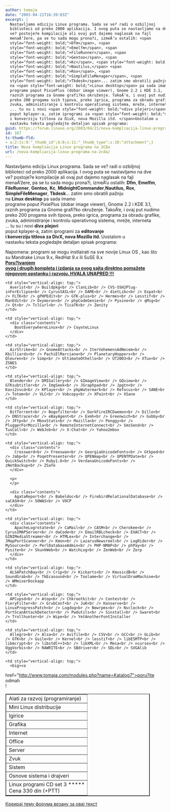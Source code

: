 ```yaml
---
author: tomaja
date: "2003-04-21T16:39:03Z"
excerpt: |
  Nastavljamo ediciju Linux programa. Sada se ve? radi o ozbiljnoj
  biblioteci od preko 2000 aplikacija. I ovog puta se nastavljamo na dve
  ve? postoje?e kompilacije ali ovaj put dajemo naglasak na fajl
  menaÄ‘žere, pa se tu sada mogu prona?i, izmeÄ‘u ostalih: <span
  style="font-weight: bold;">Dfm</span>, <span
  style="font-weight: bold;">Emelfm</span>, <span
  style="font-weight: bold;">FileRunner</span>, <span
  style="font-weight: bold;">Gentoo</span>, <span
  style="font-weight: bold;">Kc</span>, <span style="font-weight: bold;">MidnightCommander</span>,<span
  style="font-weight: bold;">Nautilus,</span> <span
  style="font-weight: bold;">Rox</span>, <span
  style="font-weight: bold;">SimpleFileMenager</span>, <span
  style="font-weight: bold;">Tkdesk</span>... zatim smo obratili pažnju
  na <span style="font-weight: bold;">Linux desktop</span> pa sada imamo
  programe poput PixiePlus (dobar image viewer), Gnome 2.2 i KDE 3.1,
  raznih programa za Gnome grafi?ko okruženje. TakoÄ‘e, i ovaj put nudimo
  preko 200 progama svih tipova, preko igrica, programa za obradu grafike,
  zvuka, administiranje i kontrolu operativnog sistema, mreže, interneta
  ... tu su i novi <span style="font-weight: bold;">divx plejeri</span>
  poput kplayer-a, zatim iprogrami za <span style="font-weight: bold;">editovanje
  i konverziju titlova za DivX, nova Mozilla itd. </span>Uostalom u
  nastavku teksta pogledajte detaljan spisak programa:
guid: https://forum.linuxo.org/2003/04/21/nova-kompliacija-linux-programa-na-2cda/
id: 167
tc-thumb-fld:
- a:2:{s:9:"_thumb_id";b:0;s:11:"_thumb_type";s:10:"attachment";}
title: Nova kompliacija Linux programa na 2CDa
url: /nova-kompliacija-linux-programa-na-2cda/
---
```

Nastavljamo ediciju Linux programa. Sada se ve? radi o ozbiljnoj  
biblioteci od preko 2000 aplikacija. I ovog puta se nastavljamo na dve  
ve? postoje?e kompilacije ali ovaj put dajemo naglasak na fajl  
menaÄ‘žere, pa se tu sada mogu prona?i, izmeÄ‘u ostalih: <span
 style="font-weight: bold;">Dfm</span>, <span
 style="font-weight: bold;">Emelfm</span>, <span
 style="font-weight: bold;">FileRunner</span>, <span
 style="font-weight: bold;">Gentoo</span>, <span
 style="font-weight: bold;">Kc</span>, <span style="font-weight: bold;">MidnightCommander</span>,<span
 style="font-weight: bold;">Nautilus,</span> <span
 style="font-weight: bold;">Rox</span>, <span
 style="font-weight: bold;">SimpleFileMenager</span>, <span
 style="font-weight: bold;">Tkdesk</span>&#8230; zatim smo obratili pažnju  
na <span style="font-weight: bold;">Linux desktop</span> pa sada imamo  
programe poput PixiePlus (dobar image viewer), Gnome 2.2 i KDE 3.1,  
raznih programa za Gnome grafi?ko okruženje. TakoÄ‘e, i ovaj put nudimo  
preko 200 progama svih tipova, preko igrica, programa za obradu grafike,  
zvuka, administiranje i kontrolu operativnog sistema, mreže, interneta  
&#8230; tu su i novi <span style="font-weight: bold;">divx plejeri</span>  
poput kplayer-a, zatim iprogrami za <span style="font-weight: bold;">editovanje<br /> i konverziju titlova za DivX, nova Mozilla itd. </span>Uostalom u  
nastavku teksta pogledajte detaljan spisak programa:<!--break-->

  
Napomena: programi se mogu instlairati na sve novije Linux OS , kao što  
su Mandrake Linux 9.x, RedHat 9.x ili SuSE 8.x  
<span style="font-weight: bold; text-decoration: underline;">Poru?ivanjem<br /> ovog i drugih kompleta i izdanja sa ovog sajta direktno pomažete<br /> njegovom opstanku i razvoju. HVALA UNAPRED !!!</span>

<table cellpadding="2" cellspacing="2" border="2"
 style="width: 90%; text-align: left;">
  </p> <tr>
    <td style="vertical-align: top;">
      Alati za razvoj (programiranje)
    </td>
    
    <td style="vertical-align: top;">
      Averist<br /> Buildpkg<br /> ClanLib<br /> CVS-SSH2Plug-inForEclipse<br /> CyrusSASL<br /> DAME<br /> dietLibc<br /> Expat<br /> FLTK<br /> gPHPEdit<br /> GTK-plus<br /> Hermes<br /> Lesstif<br /> ManEdit<br /> Oxymoron<br /> phpCodeGenie<br /> Pyxine<br /> qMsg<br /> Qt<br /> TclCurl<br /> TicaTK<br /> Zenity
    </td>
  </tr>
  
  <tr>
    <td style="vertical-align: top;">
      Mini Linux distribucije
    </td>
    
    <td style="vertical-align: top;">
      <div class="contents">
        BootEverywhereLinux<br /> CoyoteLinux
      </div>
    </td>
  </tr>
  
  <tr>
    <td style="vertical-align: top;">
      Igirice
    </td>
    
    <td style="vertical-align: top;">
      AirStrike<br /> GnomeAttacks<br /> IterVehemensAdNecem<br /> Kbilliards<br /> PachiElMarciano<br /> PlanetaryHoppers<br /> Qleuren<br /> Simp<br /> UltimateOthello<br /> UT2003<br /> XTux<br /> ZSNES
    </td>
  </tr>
  
  <tr>
    <td style="vertical-align: top;">
      Grafika
    </td>
    
    <td style="vertical-align: top;">
      Blender<br /> DMIGallery<br /> GImageView<br /> GQview<br /> GTKsubtitler<br /> ImgSeek<br /> JGraphpad<br /> Jpgtn<br /> Kavi2svcd<br /> KPlayer<br /> phpWatermark<br /> Refocus<br /> SANE<br /> Totem<br /> VLC<br /> Vobcopy<br /> XPaint<br /> XSane
    </td>
  </tr>
  
  <tr>
    <td style="vertical-align: top;">
      Internet
    </td>
    
    <td style="vertical-align: top;">
      BitTorrent<br /> Bogofilter<br /> DarkFireIRCDaemon<br /> Dillo<br /> DNStracer<br /> eBayAgent<br /> Exmh<br /> Greenwich<br /> Gubby<br /> JFtp<br /> MboxStats<br /> Mozilla<br /> Penggy<br /> PluggerForMozilla<br /> RemoteInternetConnect<br /> SmsSend<br /> TuxCall<br /> WebJob<br /> X-Chat<br /> Yahoo2mbox
    </td>
  </tr>
  
  <tr>
    <td style="vertical-align: top;">
      Office
    </td>
    
    <td style="vertical-align: top;">
      <div class="contents">
        Crossword<br /> Freeswan<br /> GeorgiaUnicodeFonts<br /> Gtkpod<br /> Jabp<br /> PoqetPresenter<br /> QPENmap<br /> QPENTPDate<br /> QuickSwitch<br /> Ruby1.6<br /> VerdanaUnicodeFonts<br /> zNetBackup<br /> ZSafe
      </div>
      
      <p>
      </p>
      
      <div class="contents">
        AgataReport<br /> Babeldoc<br /> FirebirdRelationalDatabase<br /> saCASH<br /> SOWAS<br /> VOCP
      </div>
    </td>
  </tr>
  
  <tr>
    <td style="vertical-align: top;">
      Server
    </td>
    
    <td style="vertical-align: top;">
      <div class="contents">
        ApacheLogrotate<br /> CaMail<br /> CASM<br /> Cherokee<br /> CyrusIMAPServer<br /> daCode<br /> EmailRBLcheck<br /> EXACT<br /> GINIMediaStreamer<br /> HTMLex<br /> Interchange<br /> JMapPortScanner<br /> Kmon<br /> LazarusNewsreel<br /> LogRider<br /> MySource<br /> PerlDatabaseAdmin<br /> PHP-NMAP<br /> phPay<br /> Pysite<br /> SkunkWeb<br /> WatchLog<br /> ZenWeb<br /> Zorp
      </div>
    </td>
  </tr>
  
  <tr>
    <td style="vertical-align: top;">
      Zvuk
    </td>
    
    <td style="vertical-align: top;">
      ALSAPatchBay<br /> Crip<br /> Kickarts<br /> KmusicdB<br /> SoundGrab<br /> TkEcasound<br /> Toolame<br /> VirtualDrumMachine<br /> WMmixerDockapp
    </td>
  </tr>
  
  <tr>
    <td style="vertical-align: top;">
      Sistem
    </td>
    
    <td style="vertical-align: top;">
      APCupsd<br /> Atop<br /> Chkrootkit<br /> Contest<br /> FieryFilter<br /> GrubConf<br /> JuK<br /> Konserve<br /> LinuxProgressPatch<br /> Logdog<br /> Newrpms<br /> Nvclock<br /> PortScanAttackDetector<br /> Pwdutils<br /> Sinstall<br /> Swaret<br /> Trollhunter<br /> Wipe<br /> YetAnotherFontInstaller
    </td>
  </tr>
  
  <tr>
    <td style="vertical-align: top;">
      Osnove sistema i drajveri
    </td>
    
    <td style="vertical-align: top;">
      Allegro<br /> Alsa<br /> Avifile<br /> CSV<br /> GCC<br /> GLib<br /> GTK<br /> Guile<br /> Kernel<br /> lesstif<br /> libESMTP<br /> libmcrypt<br /> libstdC++3<br /> libXML<br /> Mesa<br /> ncurses<br /> OggVorbis<br /> RAWRITE<br /> SBdriver<br /> SDL<br /> SVGAlib
    </td>
  </tr>
  
  <tr>
    <td style="vertical-align: top;">
      Linux programi CD set 3 *****<br /> Cena 330 din (+PTT)
    </td>
    
    <td style="vertical-align: top;">
      <big><a
 href="http://www.tomaja.com/modules.php?name=Katalog7">poru?ite odmah</a><br /> !</big>
    </td>
  </tr>
</table>



[Креирај тему форума везану за овај текст](https://linuxo.org/nova-tema-na-forumu/?se_pid=167)